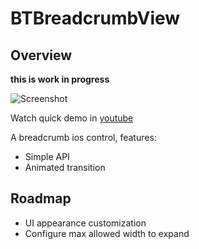 # BTBreadcrumbView

## Overview

__this is work in progress__

![Screenshot](https://raw.github.com/meiwin/BTBreadcrumbView/master/screenshot.png)

Watch quick demo in [youtube](http://www.youtube.com/watch?v=UQSrwGeOJ0U&feature=youtu.be "BTBreadcrumbView Demo")

A breadcrumb ios control, features:

- Simple API
- Animated transition

## Roadmap

- UI appearance customization
- Configure max allowed width to expand